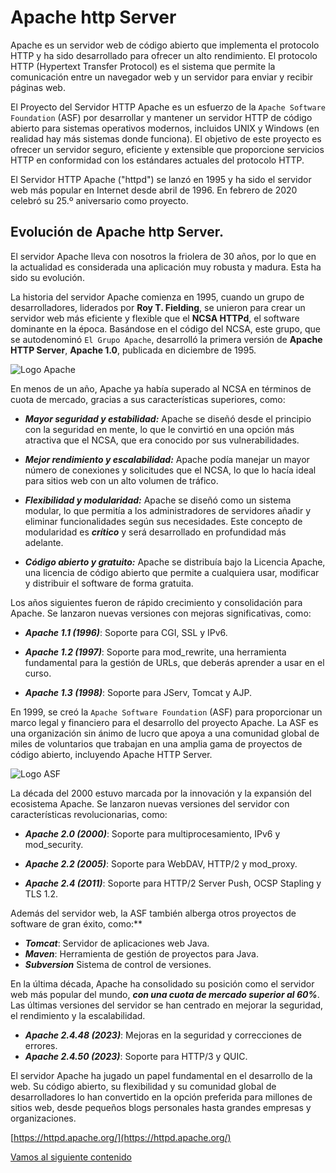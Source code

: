 
# Apache http Server  

Apache es un servidor web de código abierto que implementa el protocolo HTTP y ha sido desarrollado para ofrecer un alto rendimiento. El protocolo HTTP (Hypertext Transfer Protocol) es el sistema que permite la comunicación entre un navegador web y un servidor para enviar y recibir páginas web.

El Proyecto del Servidor HTTP Apache es un esfuerzo de la `Apache Software Foundation` (ASF) por desarrollar y mantener un servidor HTTP de código abierto para sistemas operativos modernos, incluidos UNIX y Windows (en realidad hay más sistemas donde funciona). El objetivo de este proyecto es ofrecer un servidor seguro, eficiente y extensible que proporcione servicios HTTP en conformidad con los estándares actuales del protocolo HTTP.

El Servidor HTTP Apache ("httpd") se lanzó en 1995 y ha sido el servidor web más popular en Internet desde abril de 1996. En febrero de 2020 celebró su 25.º aniversario como proyecto.  


## Evolución de Apache http Server.

El servidor Apache lleva con nosotros la friolera de 30 años, por lo que en la actualidad es considerada una aplicación muy robusta y madura. Esta ha sido su evolución.

La historia del servidor Apache comienza en 1995, cuando un grupo de desarrolladores, liderados por **Roy T. Fielding**, se unieron para crear un servidor web más eficiente y flexible que el **NCSA HTTPd**, el software dominante en la época. Basándose en el código del NCSA, este grupo, que se autodenominó `El Grupo Apache`, desarrolló la primera versión de **Apache HTTP Server**, **Apache 1.0**, publicada en diciembre de 1995.

![Logo Apache](../img/10/202403211248.png)

En menos de un año, Apache ya había superado al NCSA en términos de cuota de mercado, gracias a sus características superiores, como:

- ***Mayor seguridad y estabilidad:*** Apache se diseñó desde el principio con la seguridad en mente, lo que le convirtió en una opción más atractiva que el NCSA, que era conocido por sus vulnerabilidades.

- ***Mejor rendimiento y escalabilidad:*** Apache podía manejar un mayor número de conexiones y solicitudes que el NCSA, lo que lo hacía ideal para sitios web con un alto volumen de tráfico.

- ***Flexibilidad y modularidad:*** Apache se diseñó como un sistema modular, lo que permitía a los administradores de servidores añadir y eliminar funcionalidades según sus necesidades. Este concepto de modularidad es ***crítico*** y será desarrollado en profundidad más adelante.

- ***Código abierto y gratuito:*** Apache se distribuía bajo la Licencia Apache, una licencia de código abierto que permite a cualquiera usar, modificar y distribuir el software de forma gratuita.

Los años siguientes fueron de rápido crecimiento y consolidación para Apache. Se lanzaron nuevas versiones con mejoras significativas, como:

- ***Apache 1.1 (1996)***: Soporte para CGI, SSL y IPv6.

- ***Apache 1.2 (1997)***: Soporte para mod_rewrite, una herramienta fundamental para la gestión de URLs, que deberás aprender a usar en el curso.
- ***Apache 1.3 (1998)***: Soporte para JServ, Tomcat y AJP.

En 1999, se creó la `Apache Software Foundation` (ASF) para proporcionar un marco legal y financiero para el desarrollo del proyecto Apache. La ASF es una organización sin ánimo de lucro que apoya a una comunidad global de miles de voluntarios que trabajan en una amplia gama de proyectos de código abierto, incluyendo Apache HTTP Server.

![Logo  ASF](../img/10/202403211255.jpg)


La década del 2000 estuvo marcada por la innovación y la expansión del ecosistema Apache. Se lanzaron nuevas versiones del servidor con características revolucionarias, como:

- ***Apache 2.0 (2000)***: Soporte para multiprocesamiento, IPv6 y mod_security.

- ***Apache 2.2 (2005)***: Soporte para WebDAV, HTTP/2 y mod_proxy.

- ***Apache 2.4 (2011)***: Soporte para HTTP/2 Server Push, OCSP Stapling y TLS 1.2.

Además del servidor web, la ASF también alberga otros proyectos de software de gran éxito, como:**

- ***Tomcat***: Servidor de aplicaciones web Java.
- ***Maven***: Herramienta de gestión de proyectos para Java.
- ***Subversion*** Sistema de control de versiones.

En la última década, Apache ha consolidado su posición como el servidor web más popular del mundo, ***con una cuota de mercado superior al 60%***. Las últimas versiones del servidor se han centrado en mejorar la seguridad, el rendimiento y la escalabilidad.

- ***Apache 2.4.48 (2023)***: Mejoras en la seguridad y correcciones de errores.
- ***Apache 2.4.50 (2023)***: Soporte para HTTP/3 y QUIC.

El servidor Apache ha jugado un papel fundamental en el desarrollo de la web. Su código abierto, su flexibilidad y su comunidad global de desarrolladores lo han convertido en la opción preferida para millones de sitios web, desde pequeños blogs personales hasta grandes empresas y organizaciones.

[https://httpd.apache.org/](https://httpd.apache.org/)

[Vamos al siguiente contenido](../20/20-A.md)







